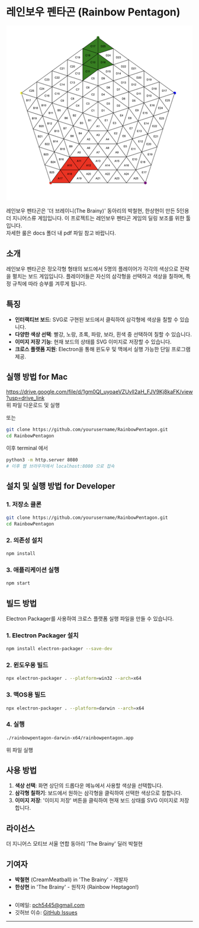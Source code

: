 # 레인보우 펜타곤 (Rainbow Pentagon)

![alt text](image.png)

레인보우 펜타곤은 '더 브레이니(The Brainy)' 동아리의 박철현, 한상현이 만든 5인용 더 지니어스류 게임입니다. 이 프로젝트는 레인보우 펜타곤 게임의 딜링 보조를 위한 툴입니다.  
자세한 룰은 docs 폴더 내 pdf 파일 참고 바랍니다.  

## 소개

레인보우 펜타곤은 정오각형 형태의 보드에서 5명의 플레이어가 각각의 색상으로 전략을 펼치는 보드 게임입니다. 플레이어들은 자신의 삼각형을 선택하고 색상을 칠하며, 특정 규칙에 따라 승부를 겨루게 됩니다.  

## 특징

- **인터랙티브 보드**: SVG로 구현된 보드에서 클릭하여 삼각형에 색상을 칠할 수 있습니다.  
- **다양한 색상 선택**: 빨강, 노랑, 초록, 파랑, 보라, 흰색 중 선택하여 칠할 수 있습니다.  
- **이미지 저장 기능**: 현재 보드의 상태를 SVG 이미지로 저장할 수 있습니다.  
- **크로스 플랫폼 지원**: Electron을 통해 윈도우 및 맥에서 실행 가능한 단일 프로그램 제공.  

## 실행 방법 for Mac
https://drive.google.com/file/d/1gm0QI_uyoaeVZUvll2aH_FJV9Kj8kaFK/view?usp=drive_link  
위 파일 다운로드 및 실행  

또는  

```bash
git clone https://github.com/yourusername/RainbowPentagon.git
cd RainbowPentagon
```
이후 terminal 에서  
```bash
python3 -m http.server 8080
# 이후 웹 브라우저에서 localhost:8080 으로 접속
```


## 설치 및 실행 방법 for Developer

### 1. 저장소 클론

```bash
git clone https://github.com/yourusername/RainbowPentagon.git
cd RainbowPentagon
```

### 2. 의존성 설치

```bash
npm install
```

### 3. 애플리케이션 실행

```bash
npm start
```

## 빌드 방법

Electron Packager를 사용하여 크로스 플랫폼 실행 파일을 만들 수 있습니다.  

### 1. Electron Packager 설치

```bash
npm install electron-packager --save-dev
```

### 2. 윈도우용 빌드

```bash
npx electron-packager . --platform=win32 --arch=x64
```

### 3. 맥OS용 빌드

```bash
npx electron-packager . --platform=darwin --arch=x64
```

### 4. 실행

```bash
./rainbowpentagon-darwin-x64/rainbowpentagon.app  
```
위 파일 실행

## 사용 방법

1. **색상 선택**: 화면 상단의 드롭다운 메뉴에서 사용할 색상을 선택합니다.  
2. **삼각형 칠하기**: 보드에서 원하는 삼각형을 클릭하여 선택한 색상으로 칠합니다.  
3. **이미지 저장**: '이미지 저장' 버튼을 클릭하여 현재 보드 상태를 SVG 이미지로 저장합니다.  

## 라이선스

더 지니어스 모티브 서울 연합 동아리 'The Brainy' 딜러 박철현  

## 기여자

- **박철현** (CreamMeatball) in 'The Brainy' - 개발자  
- **한상현** in 'The Brainy' - 원작자 (Rainbow Heptagon!)  

##



- 이메일: pch5445@gmail.com  
- 깃허브 이슈: [GitHub Issues](https://github.com/CreamMeatball/RainbowPentagon/issues)  

---